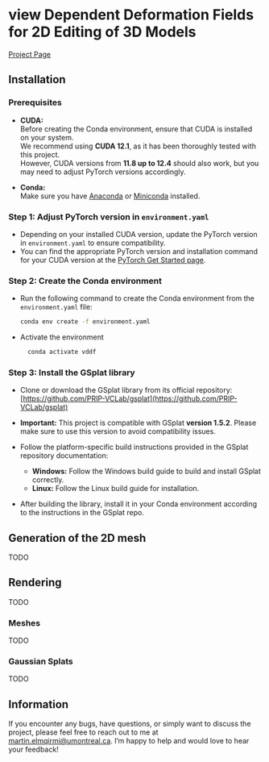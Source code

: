# view Dependent Deformation Fields for 2D Editing of 3D Models

[Project Page](https://martin-elmqirmi.github.io/view_dependent_deformation_fields_project_page/)

## Installation
### Prerequisites

- **CUDA:**  
  Before creating the Conda environment, ensure that CUDA is installed on your system.  
  We recommend using **CUDA 12.1**, as it has been thoroughly tested with this project.  
  However, CUDA versions from **11.8 up to 12.4** should also work, but you may need to adjust PyTorch versions accordingly.

- **Conda:**  
  Make sure you have [Anaconda](https://www.anaconda.com/products/distribution) or [Miniconda](https://docs.conda.io/en/latest/miniconda.html) installed.

### Step 1: Adjust PyTorch version in `environment.yaml`

- Depending on your installed CUDA version, update the PyTorch version in `environment.yaml` to ensure compatibility.  
- You can find the appropriate PyTorch version and installation command for your CUDA version at the [PyTorch Get Started page](https://pytorch.org/get-started/locally/).

### Step 2: Create the Conda environment

- Run the following command to create the Conda environment from the `environment.yaml` file:  
  ```bash
  conda env create -f environment.yaml
  
- Activate the environment
  ```bash
    conda activate vddf

### Step 3: Install the GSplat library

- Clone or download the GSplat library from its official repository:  
  [https://github.com/PRIP-VCLab/gsplat](https://github.com/PRIP-VCLab/gsplat)

- **Important:** This project is compatible with GSplat **version 1.5.2**. Please make sure to use this version to avoid compatibility issues.

- Follow the platform-specific build instructions provided in the GSplat repository documentation:

  - **Windows:** Follow the Windows build guide to build and install GSplat correctly.  
  - **Linux:** Follow the Linux build guide for installation.

- After building the library, install it in your Conda environment according to the instructions in the GSplat repo.

## Generation of the 2D mesh
TODO

## Rendering
TODO

### Meshes
TODO

### Gaussian Splats
TODO

## Information

If you encounter any bugs, have questions, or simply want to discuss the project, please feel free to reach out to me at [martin.elmqirmi@umontreal.ca](mailto:martin.elmqirmi@umontreal.ca). I’m happy to help and would love to hear your feedback!

